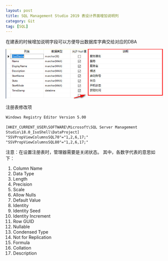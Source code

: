 ```yaml
---
layout: post
title: SQL Management Studio 2019 表设计界面增加说明列 
category: Git
tag: [SQL]
---
```


在建表的时候增加说明字段可以方便导出数据库字典交给对应的DBA

![](/images/images/20210615/SMSSDescription.jpg)

注册表修改项

	Windows Registry Editor Version 5.00

	[HKEY_CURRENT_USER\SOFTWARE\Microsoft\SQL Server Management Studio\18.0_IsoShell\DataProject]
	"SSVPropViewColumnsSQL70"="1,2,6,17;"
	"SSVPropViewColumnsSQL80"="1,2,6,17;"


注意：在设置注册表时，管理器需要是关闭状态。
其中，各数字代表的意思如下：
1. Column Name
2. Data Type
3. Length
4. Precision
5. Scale
6. Allow Nulls
7. Default Value
8. Identity
9. Identity Seed
10. Identity Increment
11. Row GUID
12. Nullable
13. Condensed Type
14. Not for Replication
15. Formula
16. Collation
17. Description
